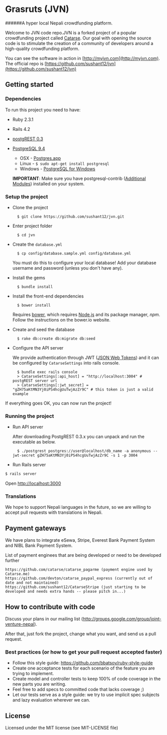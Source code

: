 # Grasruts (JVN)

######A hyper local Nepali crowdfunding platform.

Welcome to JVN code repo.JVN is a forked project of a popular crowdfunding project called [Catarse](https://github.com/catarse/catarse). Our goal with opening the source code is to stimulate the creation of a community of developers around a high-quality crowdfunding platform.

You can see the software in action in [http://myjvn.com](http://myjvn.com). The official repo is [https://github.com/sushant12/jvn](https://github.com/sushant12/jvn)

## Getting started

### Dependencies

To run this project you need to have:

* Ruby 2.3.1

* Rails 4.2

* [postgREST 0.3](https://github.com/begriffs/postgrest/releases/tag/v0.3.0.3)

* [PostgreSQL 9.4](http://www.postgresql.org/)
  * OSX - [Postgres.app](http://postgresapp.com/)
  * Linux - `$ sudo apt-get install postgresql`
  * Windows - [PostgreSQL for Windows](http://www.postgresql.org/download/windows/)

  **IMPORTANT**: Make sure you have postgresql-contrib ([Additional Modules](http://www.postgresql.org/docs/9.3/static/contrib.html)) installed on your system.

### Setup the project

* Clone the project

        $ git clone https://github.com/sushant12/jvn.git

* Enter project folder

        $ cd jvn

* Create the `database.yml`

        $ cp config/database.sample.yml config/database.yml

    You must do this to configure your local database!
    Add your database username and password (unless you don't have any).

* Install the gems

        $ bundle install

* Install the front-end dependencies

        $ bower install

    Requires [bower](http://bower.io/#install-bower), which requires [Node.js](https://nodejs.org/download/) and its package manager, *npm*. Follow the instructions on the bower.io website.

* Create and seed the database

        $ rake db:create db:migrate db:seed

* Configure the API server

	We provide authentication through JWT ([JSON Web Tokens](http://jwt.io/)) and it can be configured by `CatarseSettings` into rails console.

		$ bundle exec rails console
		> CatarseSettings[:api_host] = "http://localhost:3004" # postgREST server url
		> CatarseSettings[:jwt_secret] = "gZH75aKtMN3Yj0iPS4hcgUuTwjAzZr9C" # this token is just a valid example

If everything goes OK, you can now run the project!

### Running the project

* Run API server

	After downloading PostgREST 0.3.x you can unpack and run the executable as below.

		$ ./postgrest postgres://user@localhost/db_name -a anonymous --jwt-secret gZH75aKtMN3Yj0iPS4hcgUuTwjAzZr9C -s 1 -p 3004

* Run Rails server
```bash
$ rails server
```

Open [http://localhost:3000](http://localhost:3000)

### Translations

We hope to support Nepali languages in the future, so we are willing to accept pull requests with translations in Nepali.

## Payment gateways

We have plans to integrate eSewa, Stripe, Everest Bank Payment System and NIBL Bank Payment System.

  List of payment enginees that are being developed or need to be developed further

    https://github.com/catarse/catarse_pagarme (payment engine used by Catarse.me)
    https://github.com/devton/catarse_paypal_express (currently out of date and not maintained)
    https://github.com/sushant12/CatarseStripe (just starting to be developed and needs extra hands -- please pitch in...)

## How to contribute with code

Discuss your plans in our mailing list (http://groups.google.com/group/joint-venture-nepal).

After that, just fork the project, change what you want, and send us a pull request.

### Best practices (or how to get your pull request accepted faster)

* Follow this style guide: https://github.com/bbatsov/ruby-style-guide
* Create one acceptance tests for each scenario of the feature you are trying to implement.
* Create model and controller tests to keep 100% of code coverage in the new parts you are writing.
* Feel free to add specs to committed code that lacks coverage ;)
* Let our tests serve as a style guide: we try to use implicit spec subjects and lazy evaluation wherever we can.

## License

Licensed under the MIT license (see MIT-LICENSE file)